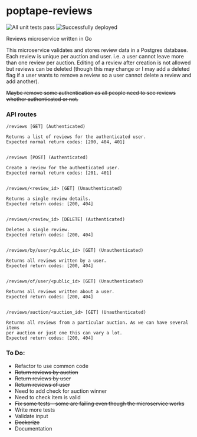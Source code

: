 # poptape-reviews
![All unit tests pass](https://github.com/cliveyg/poptape-authy/actions/workflows/unit-test.yml/badge.svg) ![Successfully deployed](https://github.com/cliveyg/poptape-authy/actions/workflows/post-merge-deployment.yml/badge.svg)


Reviews microservice written in Go

This microservice validates and stores review data in a Postgres database.
Each review is unique per auction and user. i.e. a user cannot leave more
than one review per auction. Editing of a review after creation is not allowed
but reviews can be deleted (though this may change or I may add a deleted flag
if a user wants to remove a review so a user cannot delete a review and add
another).

~~Maybe remove some authentication as all people need to see reviews whether 
authenticated or not.~~

### API routes

```
/reviews [GET] (Authenticated)

Returns a list of reviews for the authenticated user.
Expected normal return codes: [200, 404, 401]


/reviews [POST] (Authenticated)

Create a review for the authenticated user.
Expected normal return codes: [201, 401]


/reviews/<review_id> [GET] (Unauthenticated)

Returns a single review details.
Expected return codes: [200, 404]


/reviews/<review_id> [DELETE] (Authenticated)

Deletes a single review.
Expected return codes: [200, 404]


/reviews/by/user/<public_id> [GET] (Unauthenticated)

Returns all reviews written by a user.
Expected return codes: [200, 404]


/reviews/of/user/<public_id> [GET] (Unauthenticated)

Returns all reviews written about a user.
Expected return codes: [200, 404]


/reviews/auction/<auction_id> [GET] (Unauthenticated)

Returns all reviews from a particular auction. As we can have several items
per auction or just one this can vary a lot.
Expected return codes: [200, 404]

```

### To Do:
* Refactor to use common code
* ~~Return reviews by auction~~
* ~~Return reviews by user~~
* ~~Return reviews of user~~
* Need to add check for auction winner
* Need to check item is valid
* ~~Fix some tests - some are failing even though the microservice works~~
* Write more tests
* Validate input
* ~~Dockerize~~
* Documentation
